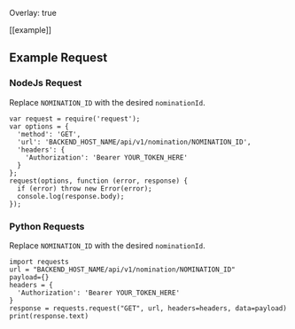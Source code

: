Overlay: true

[[example]]
## Example Request 
### NodeJs Request
Replace ```NOMINATION_ID``` with the desired ```nominationId```.

```angular2html
var request = require('request');
var options = {
  'method': 'GET',
  'url': 'BACKEND_HOST_NAME/api/v1/nomination/NOMINATION_ID',
  'headers': {
    'Authorization': 'Bearer YOUR_TOKEN_HERE'
  }
};
request(options, function (error, response) {
  if (error) throw new Error(error);
  console.log(response.body);
});
```

### Python Requests
Replace ```NOMINATION_ID``` with the desired ```nominationId```.

```angular2html
import requests
url = "BACKEND_HOST_NAME/api/v1/nomination/NOMINATION_ID"
payload={}
headers = {
  'Authorization': 'Bearer YOUR_TOKEN_HERE'
}
response = requests.request("GET", url, headers=headers, data=payload)
print(response.text)
```
